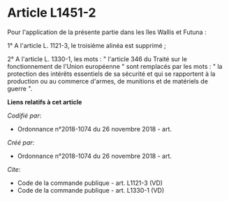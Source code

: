 # Article L1451-2

Pour l'application de la présente partie dans les îles Wallis et Futuna : 

1° A l'article L. 1121-3, le troisième alinéa est supprimé ; 

2° A l'article L. 1330-1, les mots : " l'article 346 du Traité sur le fonctionnement de l'Union européenne " sont remplacés
par les mots : " la protection des intérêts essentiels de sa sécurité et qui se rapportent à la production ou au commerce
d'armes, de munitions et de matériels de guerre ".

**Liens relatifs à cet article**

_Codifié par_:

  - Ordonnance n°2018-1074 du 26 novembre 2018 - art.

_Créé par_:

  - Ordonnance n°2018-1074 du 26 novembre 2018 - art.

_Cite_:

  - Code de la commande publique - art. L1121-3 (VD)
  - Code de la commande publique - art. L1330-1 (VD)
